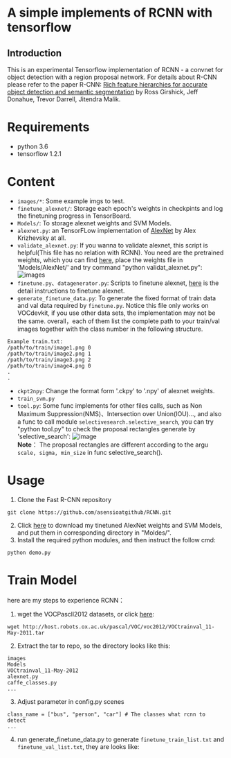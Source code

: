 # A simple implements of RCNN with tensorflow
## Introduction
This is an experimental Tensorflow implementation of RCNN - a convnet for object detection with a region proposal network. For details about R-CNN please refer to the paper R-CNN: [Rich feature hierarchies for accurate object detection and semantic segmentation](http://xueshu.baidu.com/s?wd=paperuri:%286f32e0834ddb27b36d7c5cda472a768d%29&filter=sc_long_sign&tn=SE_xueshusource_2kduw22v&sc_vurl=http://arxiv.org/abs/1311.2524&ie=utf-8&sc_us=2810736414368325775) by Ross Girshick, Jeff Donahue, Trevor Darrell, Jitendra Malik.
# Requirements
- python 3.6
- tensorflow 1.2.1
# Content
- `images/*`: Some example imgs to test. 
- `finetune_alexnet/`: Storage each epoch's weights in checkpints and log the finetuning progress in TensorBoard.
- `Models/`: To storage alexnet weights and SVM Models.
- `alexnet.py`: an TensorFLow implementation of [AlexNet](http://papers.nips.cc/paper/4824-imagenet-classification-with-deep-convolutional-neural-networks.pdf) by Alex Krizhevsky at all.
- `validate_alexnet.py`: If you wanna to validate alexnet, this script is helpful(This file has no relation with RCNN). You need are the pretrained weights, which you can find [here](http://www.cs.toronto.edu/%7Eguerzhoy/tf_alexnet/bvlc_alexnet.npy), place the weights file in 'Models/AlexNet/' and try command "python validat_alexnet.py":
                          ![images](https://github.com/asensioatgithub/RCNN/blob/master/validate.png)
- `finetune.py`、`datagenerator.py`: Scripts to finetune alexnet, [here](https://github.com/kratzert/finetune_alexnet_with_tensorflow) is the detail instructions to finetune alexnet.
- `generate_finetune_data.py`: To generate the fixed format of train data and val data required by `finetune.py`. Notice this file only works on VOCdevkit, if you use other data sets, the implementation may not be the same. overall，each of them list the complete path to your train/val images together with the class number in the following structure.
```
Example train.txt:
/path/to/train/image1.png 0
/path/to/train/image2.png 1
/path/to/train/image3.png 2
/path/to/train/image4.png 0
.
.
```
- `ckpt2npy`: Change the format form '.ckpy' to '.npy' of alexnet weights.
- `train_svm.py`
- `tool.py`: Some func implements for other files calls, such as Non Maximum Suppression(NMS)、Intersection over Union(IOU)..., and also a func to call module `selectivesearch.selective_search`, you can try "python tool.py" to check the proposal rectangles generate by 'selective_search':
                          ![image](https://github.com/asensioatgithub/RCNN/blob/master/pro_rect.png)</br>
**Note**： The proposal rectangles are different according to the argu `scale, sigma, min_size` in func selective_search().

# Usage
1. Clone the Fast R-CNN repository
```
git clone https://github.com/asensioatgithub/RCNN.git
```
2. Click [here]() to download my tinetuned AlexNet weights and SVM Models, and put them in corresponding directory in "Moldes/".
3. Install the required python modules, and then instruct the follow cmd:
```
python demo.py
```

# Train Model 
here are my steps to experience RCNN：
1. wget the VOCPascll2012 datasets, or click [here](http://host.robots.ox.ac.uk/pascal/VOC/voc2012/VOCtrainval_11-May-2012.tar):
```
wget http://host.robots.ox.ac.uk/pascal/VOC/voc2012/VOCtrainval_11-May-2011.tar
```
2. Extract the tar to repo, so the directory looks like this:
```
images
Models
VOCtrainval_11-May-2012
alexnet.py
caffe_classes.py
...
```
3. Adjust parameter in config.py scenes
```
class_name = ["bus", "person", "car"] # The classes what rcnn to detect
...
```
4. run generate_finetune_data.py to generate `finetune_train_list.txt` and `finetune_val_list.txt`, they are looks like:
